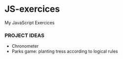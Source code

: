 # JS-exercices
My JavaScript Exercices

### PROJECT IDEAS ###
- Chronometer
- Parks game: planting tress according to logical rules